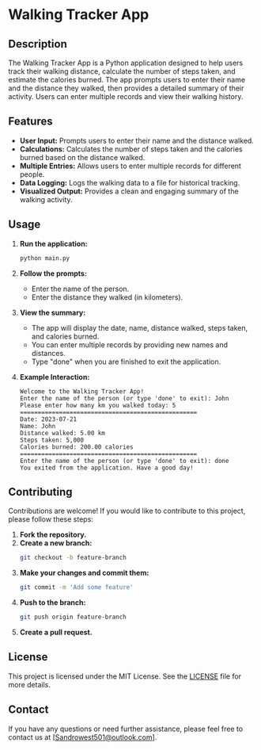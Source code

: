 # Walking Tracker App

## Description

The Walking Tracker App is a Python application designed to help users track their walking distance, calculate the number of steps taken, and estimate the calories burned. The app prompts users to enter their name and the distance they walked, then provides a detailed summary of their activity. Users can enter multiple records and view their walking history.

## Features

- **User Input:** Prompts users to enter their name and the distance walked.
- **Calculations:** Calculates the number of steps taken and the calories burned based on the distance walked.
- **Multiple Entries:** Allows users to enter multiple records for different people.
- **Data Logging:** Logs the walking data to a file for historical tracking.
- **Visualized Output:** Provides a clean and engaging summary of the walking activity.


## Usage

1. **Run the application:**
    ```sh
    python main.py
    ```

2. **Follow the prompts:**
    - Enter the name of the person.
    - Enter the distance they walked (in kilometers).

3. **View the summary:**
    - The app will display the date, name, distance walked, steps taken, and calories burned.
    - You can enter multiple records by providing new names and distances.
    - Type "done" when you are finished to exit the application.

4. **Example Interaction:**
    ```
    Welcome to the Walking Tracker App!
    Enter the name of the person (or type 'done' to exit): John
    Please enter how many km you walked today: 5
    ==================================================
    Date: 2023-07-21
    Name: John
    Distance walked: 5.00 km
    Steps taken: 5,000
    Calories burned: 200.00 calories
    ==================================================
    Enter the name of the person (or type 'done' to exit): done
    You exited from the application. Have a good day!
    ```

## Contributing

Contributions are welcome! If you would like to contribute to this project, please follow these steps:

1. **Fork the repository.**
2. **Create a new branch:**
    ```sh
    git checkout -b feature-branch
    ```
3. **Make your changes and commit them:**
    ```sh
    git commit -m 'Add some feature'
    ```
4. **Push to the branch:**
    ```sh
    git push origin feature-branch
    ```
5. **Create a pull request.**

## License

This project is licensed under the MIT License. See the [LICENSE](LICENSE) file for more details.

## Contact

If you have any questions or need further assistance, please feel free to contact us at [Sandrowest501@outlook.com].
